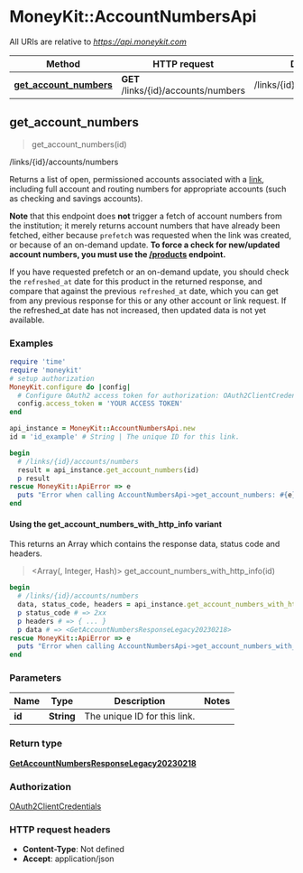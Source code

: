 # MoneyKit::AccountNumbersApi

All URIs are relative to *https://api.moneykit.com*

| Method | HTTP request | Description |
| ------ | ------------ | ----------- |
| [**get_account_numbers**](AccountNumbersApi.md#get_account_numbers) | **GET** /links/{id}/accounts/numbers | /links/{id}/accounts/numbers |


## get_account_numbers

> <GetAccountNumbersResponseLegacy20230218> get_account_numbers(id)

/links/{id}/accounts/numbers

Returns a list of open, permissioned accounts associated with a <a href=#tag/Links>link</a>,         including full account and routing numbers for appropriate accounts (such as checking and savings accounts).         <p>**Note** that this endpoint does **not** trigger a fetch of account numbers from the institution; it merely returns         account numbers that have already been fetched, either because `prefetch` was requested when the link was created,         or because of an on-demand update.  **To force a check for new/updated account numbers, you must use the         <a href=#operation/refresh_products>/products</a> endpoint.**         <p>If you have requested prefetch or an on-demand update, you should check the `refreshed_at` date     for this product in the returned response, and compare that against the previous `refreshed_at` date, which you can     get from any previous response for this or any other account or link request.  If the refreshed_at date has not     increased, then updated data is not yet available.

### Examples

```ruby
require 'time'
require 'moneykit'
# setup authorization
MoneyKit.configure do |config|
  # Configure OAuth2 access token for authorization: OAuth2ClientCredentials
  config.access_token = 'YOUR ACCESS TOKEN'
end

api_instance = MoneyKit::AccountNumbersApi.new
id = 'id_example' # String | The unique ID for this link.

begin
  # /links/{id}/accounts/numbers
  result = api_instance.get_account_numbers(id)
  p result
rescue MoneyKit::ApiError => e
  puts "Error when calling AccountNumbersApi->get_account_numbers: #{e}"
end
```

#### Using the get_account_numbers_with_http_info variant

This returns an Array which contains the response data, status code and headers.

> <Array(<GetAccountNumbersResponseLegacy20230218>, Integer, Hash)> get_account_numbers_with_http_info(id)

```ruby
begin
  # /links/{id}/accounts/numbers
  data, status_code, headers = api_instance.get_account_numbers_with_http_info(id)
  p status_code # => 2xx
  p headers # => { ... }
  p data # => <GetAccountNumbersResponseLegacy20230218>
rescue MoneyKit::ApiError => e
  puts "Error when calling AccountNumbersApi->get_account_numbers_with_http_info: #{e}"
end
```

### Parameters

| Name | Type | Description | Notes |
| ---- | ---- | ----------- | ----- |
| **id** | **String** | The unique ID for this link. |  |

### Return type

[**GetAccountNumbersResponseLegacy20230218**](GetAccountNumbersResponseLegacy20230218.md)

### Authorization

[OAuth2ClientCredentials](../README.md#OAuth2ClientCredentials)

### HTTP request headers

- **Content-Type**: Not defined
- **Accept**: application/json

